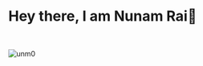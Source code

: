 <div align="left">
<h1 align="left">Hey there, I am Nunam Rai👋</h1> <br>

<p align="left"> <img src="https://komarev.com/ghpvc/?username=unm0&label=Profile%20views&color=0e75b6&style=italic" alt="unm0" /> </p>
</div>


